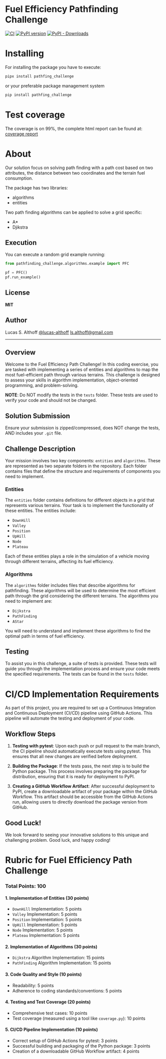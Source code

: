 # Fuel Efficiency Pathfinding Challenge

[![CI](https://github.com/lucas-althoff/BeesDataChallenge_ML/actions/workflows/pipeline.yml/badge.svg)](https://github.com/lucas-althoff/BeesDataChallenge_ML/actions/workflows/pipeline.yml/)
[![PyPI version](https://img.shields.io/pypi/v/pathfinding_challenge?label=pypi%20package)](https://pypi.org/project/pathfinding_challenge)
[![PyPI - Downloads](https://img.shields.io/pypi/dm/pathfinding_challenge)](https://pypi.org/project/pathfinding_challenge/#history)

# Installing

For installing the package you have to execute:

```bash
pipx install pathfing_challenge
```

or your preferable package management system

```bash
pip install pathfing_challenge
```

# Test coverage

The coverage is on 99%, the complete html report can be found at: 
[coverage report](https://github.com/lucas-althoff/BeesDataChallenge_ML/tree/master/htmlcov/index.html)

# About

Our solution focus on solving path finding with a path cost based on two attributes, the distance between two coordinates and
the terrain fuel consumption.

The package has two libraries:

- algorithms
- entities

Two path finding algorithms can be applied to solve a grid specific:

- A*
- Djikstra

## Execution

You can execute a random grid example running:
```python
from pathfinding_challenge.algorithms.example import PFC

pf = PFC()
pf.run_example()
```

## License
**MIT**


## Author

Lucas S. Althoff [@lucas-althoff](https://github.com/lucas-althoff) <ls.althoff@gmail.com>

---

## Overview

Welcome to the Fuel Efficiency Path Challenge! In this coding exercise, you are tasked with implementing a series of entities and algorithms to map the most fuel-efficient path through various terrains. This challenge is designed to assess your skills in algorithm implementation, object-oriented programming, and problem-solving.

**NOTE**: Do NOT modify the tests in the `tests` folder. These tests are used to verify your code and should not be changed.

## Solution Submission
Ensure your submission is zipped/compressed, does NOT change the tests, AND includes your `.git` file.

## Challenge Description

Your mission involves two key components: `entities` and `algorithms`. These are represented as two separate folders in the repository. Each folder contains files that define the structure and requirements of components you need to implement.

### Entities

The `entities` folder contains definitions for different objects in a grid that represents various terrains. Your task is to implement the functionality of these entities. The entities include:

- `DownHill`
- `Valley`
- `Position`
- `UpHill`
- `Node`
- `Plateau`

Each of these entities plays a role in the simulation of a vehicle moving through different terrains, affecting its fuel efficiency.

### Algorithms

The `algorithms` folder includes files that describe algorithms for pathfinding. These algorithms will be used to determine the most efficient path through the grid considering the different terrains. The algorithms you need to implement are:

- `Dijkstra`
- `PathFinding`
- `AStar`

You will need to understand and implement these algorithms to find the optimal path in terms of fuel efficiency.

## Testing

To assist you in this challenge, a suite of tests is provided. These tests will guide you through the implementation process and ensure your code meets the specified requirements. The tests can be found in the `tests` folder.

# CI/CD Implementation Requirements

As part of this project, you are required to set up a Continuous Integration and Continuous Deployment (CI/CD) pipeline using GitHub Actions. This pipeline will automate the testing and deployment of your code.

## Workflow Steps

1. **Testing with pytest**: Upon each push or pull request to the main branch, the CI pipeline should automatically execute tests using pytest. This ensures that all new changes are verified before deployment.

2. **Building the Package**: If the tests pass, the next step is to build the Python package. This process involves preparing the package for distribution, ensuring that it is ready for deployment to PyPI.

3. **Creating a GitHub Workflow Artifact**: After successful deployment to PyPI, create a downloadable artifact of your package within the GitHub Workflow. This artifact should be accessible from the GitHub Actions run, allowing users to directly download the package version from GitHub.

## Good Luck!

We look forward to seeing your innovative solutions to this unique and challenging problem. Good luck, and happy coding!

# Rubric for Fuel Efficiency Path Challenge

### Total Points: 100

#### 1. Implementation of Entities (30 points)
   - `DownHill` Implementation: 5 points
   - `Valley` Implementation: 5 points
   - `Position` Implementation: 5 points
   - `UpHill` Implementation: 5 points
   - `Node` Implementation: 5 points
   - `Plateau` Implementation: 5 points

#### 2. Implementation of Algorithms (30 points)
   - `Dijkstra` Algorithm Implementation: 15 points
   - `PathFinding` Algorithm Implementation: 15 points

#### 3. Code Quality and Style (10 points)
   - Readability: 5 points
   - Adherence to coding standards/conventions: 5 points

#### 4. Testing and Test Coverage (20 points)
   - Comprehensive test cases: 10 points
   - Test coverage (measured using a tool like `coverage.py`): 10 points

#### 5. CI/CD Pipeline Implementation (10 points)
   - Correct setup of GitHub Actions for pytest: 3 points
   - Successful building and packaging of the Python package: 3 points
   - Creation of a downloadable GitHub Workflow artifact: 4 points
